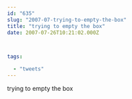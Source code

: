 ```yaml
---
id: "635"
slug: "2007-07-trying-to-empty-the-box"
title: "trying to empty the box"
date: 2007-07-26T10:21:02.000Z



tags:

  - "tweets"
---
```

<div class="sqs-html-content">
  <p>trying to empty the box</p>
</div>
